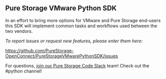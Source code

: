<!-- wp:heading -->
<h2>Pure Storage VMware Python SDK</h2>
<!-- /wp:heading -->

<!-- wp:paragraph -->
<p>In an effort to bring more options for VMware and Pure Storage end-users this SDK will implement common tasks and workflows used between the two vendors.</p>
<!-- wp:paragraph -->

_To report issues or request new features, please enter them here:_

https://github.com/PureStorage-OpenConnect/PureStorageVMwarePythonSDK/issues

For questions, <a href="https://codeinvite.purestorage.com/">join our Pure Storage Code Slack</a> team! Check out the #python channel!
